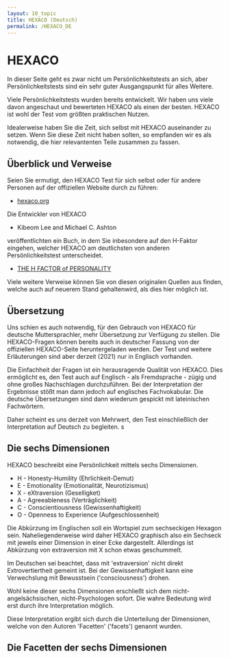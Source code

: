 ```yaml
---
layout: 10_topic
title: HEXACO (Deutsch)
permalink: /HEXACO_DE
---
```


# HEXACO

In dieser Seite geht es zwar nicht um Persönlichkeitstests an sich, aber Persönlichkeitstests sind ein sehr guter Ausgangspunkt für alles Weitere.

Viele Persönlichkeitstests wurden bereits entwickelt. Wir haben uns viele davon angeschaut und bewerteten HEXACO als einen der besten. HEXACO ist wohl der Test vom größten praktischen Nutzen.

Idealerweise haben Sie die Zeit, sich selbst mit HEXACO auseinander zu setzen. Wenn Sie diese Zeit nicht haben solten, so empfanden wir es als notwendig, die hier relevantenten Teile zusammen zu fassen.

## Überblick und Verweise

Seien Sie ermutigt, den HEXACO Test für sich selbst oder für andere Personen auf der offiziellen Website durch zu führen: 

- [hexaco.org](http://hexaco.org/)

Die Entwickler von HEXACO 

- Kibeom Lee and Michael C. Ashton 

veröffentlichten ein Buch, in dem Sie inbesondere auf den H-Faktor eingehen, welcher HEXACO am deutlichsten von anderen Persönlichkeitstest unterscheidet. 

- [THE H FACTOR of PERSONALITY](https://www.amazon.com/-/de/dp/1554588340/ref=sr_1_1?__mk_de_DE=%C3%85M%C3%85%C5%BD%C3%95%C3%91&dchild=1&keywords=the+h+factor&qid=1616861450&sr=8-1)

Viele weitere Verweise können Sie von diesen originalen Quellen aus finden, welche auch auf neuerem Stand gehaltenwird, als dies hier möglich ist. 


## Übersetzung

Uns schien es auch notwendig, für den Gebrauch von HEXACO für deutsche Muttersprachler, mehr Übersetzung zur Verfügung zu stellen. Die HEXACO-Fragen können bereits auch in deutscher Fassung von der offiziellen HEXACO-Seite heruntergeladen werden. Der Test und weitere Erläuterungen sind aber derzeit (2021) nur in Englisch vorhanden.

Die Einfachheit der Fragen ist ein herausragende Qualität von HEXACO. Dies ermöglicht es, den Test auch auf Englisch - als Fremdsprache - zügig und ohne großes Nachschlagen durchzuführen. Bei der Interpretation der Ergebnisse stößt man dann jedoch auf englisches Fachvokabular. Die deutsche Übersetzungen sind dann wiederum gespickt mit lateinischen Fachwörtern.

Daher scheint es uns derzeit von Mehrwert, den Test einschließlich der Interpretation auf Deutsch zu begleiten.
s

## Die sechs Dimensionen

HEXACO beschreibt eine Persönlichkeit mittels sechs Dimensionen.

- H - Honesty-Humility (Ehrlichkeit-Demut)
- E - Emotionality (Emotionalität, Neurotizismus)
- X - eXtraversion (Geselligket)
- A - Agreeableness (Verträglichkeit)
- C - Conscientiousness (Gewissenhaftigkeit)
- O - Openness to Experience (Aufgeschlossenheit)

Die Abkürzung im Englischen soll ein Wortspiel zum sechseckigen Hexagon sein. Naheliegenderweise wird daher HEXACO graphisch also ein Sechseck mit jeweils einer Dimension in einer Ecke dargestellt.
Allerdings ist Abkürzung von extraversion mit X schon etwas geschummelt.

Im Deutschen sei beachtet, dass mit 'extraversion' nicht direkt Extrovertiertheit gemeint ist. Bei der Gewissenhaftigkeit kann eine Verwechslung mit Bewusstsein ('consciousness') drohen.

Wohl keine dieser sechs Dimensionen erschließt sich dem nicht-angelsächsischen, nicht-Psychologen sofort.
Die wahre Bedeutung wird erst durch ihre Interpretation möglich. 

Diese Interpretation ergibt sich durch die Unterteilung der Dimensionen, welche von den Autoren 'Facetten' ('facets') genannt wurden.

## Die Facetten der sechs Dimensionen














